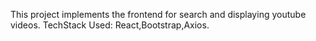 This project implements the frontend for search and displaying youtube videos.
TechStack Used: React,Bootstrap,Axios.
